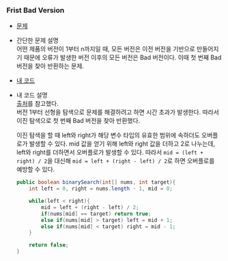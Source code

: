 ### Frist Bad Version  
* [문제](https://leetcode.com/problems/first-bad-version/)  
* 간단한 문제 설명  
    어떤 제품의 버전이 1부터 n까지일 때, 모든 버전은 이전 버전을 기반으로 만들어지기 때문에 오류가 발생한 버전 이후의 모든 버전은 Bad 버전이다. 이때 첫 번째 Bad 버전을 찾아 반환하는 문제.  
* [내 코드](first-bad-version.java)  
* 내 코드 설명  
    [출처](https://leetcode.com/problems/first-bad-version/solution/)를 참고했다.  
    버전 1부터 선형을 탐색으로 문제를 해결하려고 하면 시간 초과가 발생한다. 따라서 이진 탐색으로 첫 번째 Bad 버전을 찾아 반환했다.  

    이진 탐색을 할 때 left와 right가 해당 변수 타입의 유효한 범위에 속하더도 오버플로가 발생할 수 있다. mid 값을 얻기 위해 left와 right 값을 더하고 2로 나누는데, left와 right를 더하면서 오버플로가 발생할 수 있다. 따라서 `mid = (left + right) / 2`을 대신해 `mid = left + (right - left) / 2`로 하면 오버플로를 예방할 수 있다.  
    ```java
    public boolean binarySearch(int[] nums, int target){
        int left = 0, right = nums.length - 1, mid = 0;

        while(left < right){
            mid = left + (right - left) / 2;
            if(nums[mid] == target) return true;
            else if(nums[mid] > target) left = mid + 1;
            else if(nums[mid] < target) right = mid - 1;
        }

        return false;
    }
    ```  
